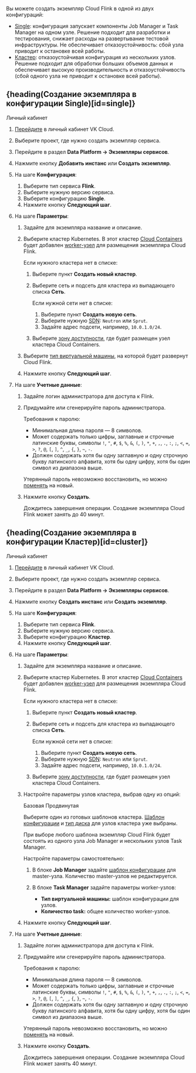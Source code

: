 Вы можете создать экземпляр Cloud Flink в одной из двух конфигураций:

- [Single](#single): конфигурация запускает компоненты Job Manager и Task Manager на одном узле. Решение подходит для разработки и тестирования, снижает расходы на развертывание тестовой инфраструктуры. Не обеспечивает отказоустойчивость: сбой узла приводит к остановке всей работы. 
- [Кластер](#cluster): отказоустойчивая конфигурация из нескольких узлов. Решение подходит для обработки больших объемов данных и обеспечивает высокую производительность и отказоустойчивость (сбой одного узла не приводит к остановке всей работы).

## {heading(Создание экземпляра в конфигурации Single)[id=single]}

<tabs>
<tablist>
<tab>Личный кабинет</tab>
</tablist>
<tabpanel>

1. [Перейдите](https://msk.cloud.vk.com/app/) в личный кабинет VK Cloud.
1. Выберите проект, где нужно создать экземпляр сервиса.
1. Перейдите в раздел **Data Platform → Экземпляры сервисов**.
1. Нажмите кнопку **Добавить инстанс** или **Создать экземпляр**.
1. На шаге **Конфигурация**:

   1. Выберите тип сервиса **Flink**.
   1. Выберите нужную версию сервиса.
   1. Выберите конфигурацию **Single**.
   1. Нажмите кнопку **Следующий шаг**.

1. На шаге **Параметры**:

   1. Задайте для экземпляра название и описание.
   1. Выберите кластер Kubernetes. В этот кластер [Cloud Containers](/ru/kubernetes/k8s) будет добавлен [worker-узел](/ru/kubernetes/k8s/concepts/architecture#topologii_klastera) для размещения экземпляра Cloud Flink.

      Если нужного кластера нет в списке:

      1. Выберите пункт **Создать новый кластер**.
      1. Выберите сеть и подсеть для кластера из выпадающего списка **Сеть**.

         Если нужной сети нет в списке:

         1. Выберите пункт **Создать новую сеть**.
         1. Выберите нужную [SDN](/ru/networks/vnet/concepts/sdn): `Neutron` или `Sprut`.
         1. Задайте адрес подсети, например, `10.0.1.0/24`.

      1. Выберите [зону доступности](/ru/intro/start/architecture#az), где будет размещен узел кластера Cloud Containers.
   1. Выберите [тип виртуальной машины](/ru/computing/iaas/concepts/about#flavors), на которой будет развернут Cloud Flink.
   1. Нажмите кнопку **Следующий шаг**.

1. На шаге **Учетные данные**:

   1. Задайте логин администратора для доступа к Flink.
   1. Придумайте или сгенерируйте пароль администратора.

      Требования к паролю:

      - Минимальная длина пароля — 8 символов.
      - Может содержать только цифры, заглавные и строчные латинские буквы, символы `!`, `"`, `#`, `$`, `%`, `&`, `(`, `)`, `*`, `+`, `,`, `.`, `:`, `;`, `<`, `=`, `>`, `?`, `@`, `[`, `]`, `^`, `_`, `{`, `}`, `~`, `-`.
      - Должен содержать хотя бы одну заглавную и одну строчную букву латинского алфавита, хотя бы одну цифру, хотя бы один символ из диапазона выше.

      <info>

      Утерянный пароль невозможно восстановить, но можно [поменять](../manage#change_password) на новый.

      </info>

   1. Нажмите кнопку **Создать**.

      Дождитесь завершения операции. Создание экземпляра Cloud Flink может занять до 40 минут.

</tabpanel>
</tabs>

## {heading(Создание экземпляра в конфигурации Кластер)[id=cluster]}

<tabs>
<tablist>
<tab>Личный кабинет</tab>
</tablist>
<tabpanel>

1. [Перейдите](https://msk.cloud.vk.com/app/) в личный кабинет VK Cloud.
1. Выберите проект, где нужно создать экземпляр сервиса.
1. Перейдите в раздел **Data Platform → Экземпляры сервисов**.
1. Нажмите кнопку **Создать инстанс** или **Создать экземпляр**.
1. На шаге **Конфигурация**:

   1. Выберите тип сервиса **Flink**.
   1. Выберите нужную версию сервиса.
   1. Выберите конфигурацию **Кластер**.
   1. Нажмите кнопку **Следующий шаг**.

1. На шаге **Параметры**:

   1. Задайте для экземпляра название и описание.
   1. Выберите кластер Kubernetes. В этот кластер [Cloud Containers](/ru/kubernetes/k8s) будет добавлен [worker-узел](/ru/kubernetes/k8s/concepts/architecture#topologii_klastera) для размещения экземпляра Cloud Flink.

      Если нужного кластера нет в списке:

      1. Выберите пункт **Создать новый кластер**.
      1. Выберите сеть и подсеть для кластера из выпадающего списка **Сеть**.

         Если нужной сети нет в списке:

         1. Выберите пункт **Создать новую сеть**.
         1. Выберите нужную [SDN](/ru/networks/vnet/concepts/sdn): `Neutron` или `Sprut`.
         1. Задайте адрес подсети, например, `10.0.1.0/24`.

      1. Выберите [зону доступности](/ru/intro/start/architecture#az), где будет размещен узел кластера Cloud Containers.
   1. Настройте параметры узлов кластера, выбрав одну из опций:

      <tabs>
      <tablist>
      <tab>Базовая</tab>
      <tab>Продвинутая</tab>
      </tablist>
      <tabpanel>

      Выберите один из готовых шаблонов кластера. [Шаблон конфигурации](/ru/computing/iaas/concepts/about#flavors) и [тип диска](/ru/computing/iaas/concepts/about#disk_types) для узлов кластера уже выбраны.

      При выборе любого шаблона экземпляр Cloud Flink будет состоять из одного узла Job Manager и нескольких узлов Task Manager.

      </tabpanel>
      <tabpanel>

      Настройте параметры самостоятельно:

      1. В блоке **Job Manager** задайте [шаблон конфигурации](/ru/computing/iaas/concepts/about#flavors) для master-узла. Количество master-узлов не редактируется.
      1. В блоке **Task Manager** задайте параметры worker-узлов:

         - **Тип виртуальной машины:** шаблон конфигурации для узлов.
         - **Количество task:** общее количество worker-узлов.

      </tabpanel>
      </tabs>

   1. Нажмите кнопку **Следующий шаг**.

1. На шаге **Учетные данные**:

   1. Задайте логин администратора для доступа к Flink.
   1. Придумайте или сгенерируйте пароль администратора.

      Требования к паролю:

      - Минимальная длина пароля — 8 символов.
      - Может содержать только цифры, заглавные и строчные латинские буквы, символы `!`, `"`, `#`, `$`, `%`, `&`, `(`, `)`, `*`, `+`, `,`, `.`, `:`, `;`, `<`, `=`, `>`, `?`, `@`, `[`, `]`, `^`, `_`, `{`, `}`, `~`, `-`.
      - Должен содержать хотя бы одну заглавную и одну строчную букву латинского алфавита, хотя бы одну цифру, хотя бы один символ из диапазона выше.

      <info>

      Утерянный пароль невозможно восстановить, но можно [поменять](../manage#change_password) на новый.

      </info>

   1. Нажмите кнопку **Создать**.

      Дождитесь завершения операции. Создание экземпляра Cloud Flink может занять 40 минут.

</tabpanel>
</tabs>
